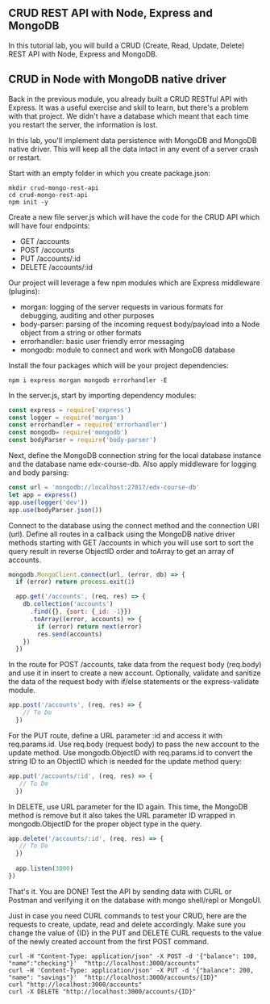 ## CRUD REST API with Node, Express and MongoDB

In this tutorial lab, you will build a CRUD (Create, Read, Update, Delete) REST API with Node, Express and MongoDB.

## CRUD in Node with MongoDB native driver

Back in the previous module, you already built a CRUD RESTful API with Express. It was a useful exercise and skill to learn, but there's a problem with that project. We didn't have a database which meant that each time you restart the server, the information is lost.

In this lab, you'll implement data persistence with MongoDB and MongoDB native driver. This will keep all the data intact in any event of a server crash or restart.

Start with an empty folder in which you create package.json:

```shell
mkdir crud-mongo-rest-api
cd crud-mongo-rest-api
npm init -y
```

Create a new file server.js which will have the code for the CRUD API which will have four endpoints:

* GET /accounts
* POST /accounts
* PUT /accounts/:id
* DELETE /accounts/:id

Our project will leverage a few npm modules which are Express middleware (plugins):

* morgan: logging of the server requests in various formats for debugging, auditing and other purposes
* body-parser: parsing of the incoming request body/payload into a Node object from a string or other formats
* errorhandler: basic user friendly error messaging
* mongodb: module to connect and work with MongoDB database

Install the four packages which will be your project dependencies:

```shell
npm i express morgan mongodb errorhandler -E
```

In the server.js, start by importing dependency modules:

```JavaScript
const express = require('express') 
const logger = require('morgan')
const errorhandler = require('errorhandler')
const mongodb= require('mongodb')
const bodyParser = require('body-parser')
```

Next, define the MongoDB connection string for the local database instance and the database name edx-course-db. Also apply middleware for logging and body parsing:

```JavaScript
const url = 'mongodb://localhost:27017/edx-course-db'
let app = express()
app.use(logger('dev'))
app.use(bodyParser.json())
```

Connect to the database using the connect method and the connection URI (url). Define all routes in a callback using the MongoDB native driver methods starting with GET /accounts in which you will use sort to sort the query result in reverse ObjectID order and toArray to get an array of accounts.

```JavaScript
mongodb.MongoClient.connect(url, (error, db) => {
  if (error) return process.exit(1)

  app.get('/accounts', (req, res) => {
    db.collection('accounts')
      .find({}, {sort: {_id: -1}})
      .toArray((error, accounts) => {
        if (error) return next(error)
        res.send(accounts)
    })
  })
```

In the route for POST /accounts, take data from the request body (req.body) and use it in insert to create a new account. Optionally, validate and sanitize the data of the request body with if/else statements or the express-validate module.

```JavaScript
app.post('/accounts', (req, res) => {
    // To Do
  })
```

For the PUT route, define a URL parameter :id and access it with req.params.id. Use req.body (request body) to pass the new account to the update method. Use mongodb.ObjectID with req.params.id to convert the string ID to an ObjectID which is needed for the update method query:

```JavaScript
app.put('/accounts/:id', (req, res) => {
   // To Do
  })
```

In DELETE, use URL parameter for the ID again. This time, the MongoDB method is remove but it also takes the URL parameter ID wrapped in mongodb.ObjectID for the proper object type in the query.

```JavaScript
app.delete('/accounts/:id', (req, res) => {
   // To Do
  })
  
  app.listen(3000)
})
```

That's it. You are DONE! Test the API by sending data with CURL or Postman and verifying it on the database with mongo shell/repl or MongoUI.

Just in case you need CURL commands to test your CRUD, here are the requests to create, update, read and delete accordingly. Make sure you change the value of {ID} in the PUT and DELETE CURL requests to the value of the newly created account from the first POST command.

```shell
curl -H "Content-Type: application/json" -X POST -d '{"balance": 100, "name":"checking"}'  "http://localhost:3000/accounts" 
curl -H 'Content-Type: application/json' -X PUT -d '{"balance": 200, "name": "savings"}'  "http://localhost:3000/accounts/{ID}" 
curl "http://localhost:3000/accounts" 
curl -X DELETE "http://localhost:3000/accounts/{ID}" 
```